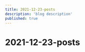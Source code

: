 ```yaml
---
title: 2021-12-23-posts
description: 'blog description'
published: true
---
```


# 2021-12-23-posts
